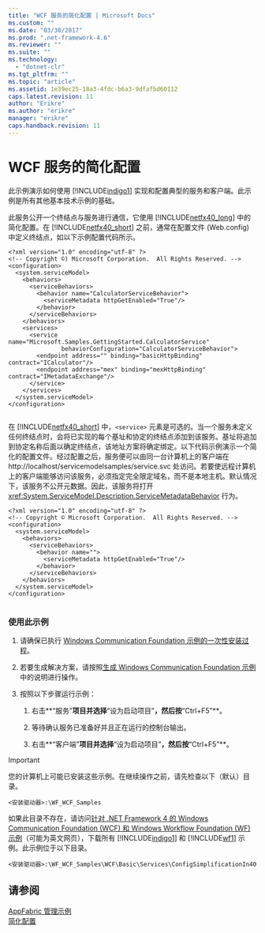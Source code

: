 ```yaml
---
title: "WCF 服务的简化配置 | Microsoft Docs"
ms.custom: ""
ms.date: "03/30/2017"
ms.prod: ".net-framework-4.6"
ms.reviewer: ""
ms.suite: ""
ms.technology: 
  - "dotnet-clr"
ms.tgt_pltfrm: ""
ms.topic: "article"
ms.assetid: 1e39ec25-18a3-4fdc-b6a3-9dfafbd60112
caps.latest.revision: 11
author: "Erikre"
ms.author: "erikre"
manager: "erikre"
caps.handback.revision: 11
---
```

# WCF 服务的简化配置
此示例演示如何使用 [!INCLUDE[indigo1](../../../../includes/indigo1-md.md)] 实现和配置典型的服务和客户端。此示例是所有其他基本技术示例的基础。  
  
 此服务公开一个终结点与服务进行通信，它使用 [!INCLUDE[netfx40_long](../../../../includes/netfx40-long-md.md)] 中的简化配置。在 [!INCLUDE[netfx40_short](../../../../includes/netfx40-short-md.md)] 之前，通常在配置文件 \(Web.config\) 中定义终结点，如以下示例配置代码所示。  
  
```  
<?xml version="1.0" encoding="utf-8" ?>  
<!-- Copyright ©) Microsoft Corporation.  All Rights Reserved. -->  
<configuration>  
  <system.serviceModel>  
    <behaviors>  
      <serviceBehaviors>  
        <behavior name="CalculatorServiceBehavior">  
          <serviceMetadata httpGetEnabled="True"/>  
        </behavior>  
      </serviceBehaviors>  
    </behaviors>  
    <services>  
      <service name="Microsoft.Samples.GettingStarted.CalculatorService"  
               behaviorConfiguration="CalculatorServiceBehavior">  
        <endpoint address="" binding="basicHttpBinding" contract="ICalculator"/>  
        <endpoint address="mex" binding="mexHttpBinding" contract="IMetadataExchange"/>  
      </service>  
    </services>  
  </system.serviceModel>  
</configuration>  
  
```  
  
 在 [!INCLUDE[netfx40_short](../../../../includes/netfx40-short-md.md)] 中，`<service>` 元素是可选的。当一个服务未定义任何终结点时，会将已实现的每个基址和协定的终结点添加到该服务。基址将追加到协定名称后面以确定终结点，该地址方案将确定绑定。以下代码示例演示一个简化的配置文件。经过配置之后，服务便可以由同一台计算机上的客户端在 http:\/\/localhost\/servicemodelsamples\/service.svc 处访问。若要使远程计算机上的客户端能够访问该服务，必须指定完全限定域名，而不是本地主机。默认情况下，该服务不公开元数据。因此，该服务将打开 <xref:System.ServiceModel.Description.ServiceMetadataBehavior> 行为。  
  
```  
<?xml version="1.0" encoding="utf-8" ?>  
<!-- Copyright © Microsoft Corporation.  All Rights Reserved. -->  
<configuration>  
  <system.serviceModel>  
    <behaviors>  
      <serviceBehaviors>  
        <behavior name="">  
          <serviceMetadata httpGetEnabled="True"/>  
        </behavior>  
      </serviceBehaviors>  
    </behaviors>  
  </system.serviceModel>  
</configuration>  
  
```  
  
### 使用此示例  
  
1.  请确保已执行 [Windows Communication Foundation 示例的一次性安装过程](../../../../docs/framework/wcf/samples/one-time-setup-procedure-for-the-wcf-samples.md)。  
  
2.  若要生成解决方案，请按照[生成 Windows Communication Foundation 示例](../../../../docs/framework/wcf/samples/building-the-samples.md)中的说明进行操作。  
  
3.  按照以下步骤运行示例：  
  
    1.  右击**“服务”**项目并选择**“设为启动项目”**，然后按**“Ctrl\+F5”**。  
  
    2.  等待确认服务已准备好并且正在运行的控制台输出。  
  
    3.  右击**“客户端”**项目并选择**“设为启动项目”**，然后按**“Ctrl\+F5”**。  
  
> [!IMPORTANT]
>  您的计算机上可能已安装这些示例。在继续操作之前，请先检查以下（默认）目录。  
>   
>  `<安装驱动器>:\WF_WCF_Samples`  
>   
>  如果此目录不存在，请访问[针对 .NET Framework 4 的 Windows Communication Foundation \(WCF\) 和 Windows Workflow Foundation \(WF\) 示例](http://go.microsoft.com/fwlink/?LinkId=150780)（可能为英文网页），下载所有 [!INCLUDE[indigo1](../../../../includes/indigo1-md.md)] 和 [!INCLUDE[wf1](../../../../includes/wf1-md.md)] 示例。此示例位于以下目录。  
>   
>  `<安装驱动器>:\WF_WCF_Samples\WCF\Basic\Services\ConfigSimplificationIn40`  
  
## 请参阅  
 [AppFabric 管理示例](http://go.microsoft.com/fwlink/?LinkId=193960)   
 [简化配置](../../../../docs/framework/wcf/simplified-configuration.md)